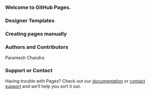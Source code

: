 ### Welcome to GitHub Pages.


### Designer Templates


### Creating pages manually

### Authors and Contributors
Paramesh Chandra

### Support or Contact
Having trouble with Pages? Check out our [documentation](https://help.github.com/pages) or [contact support](https://github.com/contact) and we’ll help you sort it out.
